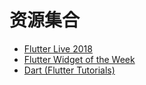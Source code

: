 # 资源集合

* [Flutter Live 2018](https://www.bilibili.com/video/av38438700)
* [Flutter Widget of the Week](https://www.youtube.com/watch?v=lkF0TQJO0bA&list=PLOU2XLYxmsIL0pH0zWe_ZOHgGhZ7UasUE)
* [Dart (Flutter Tutorials)](https://www.youtube.com/watch?v=WwhyaqNtNQY&list=PLJbE2Yu2zumDqr_-hqpAN0nIr6m14TAsd)
